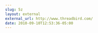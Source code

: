 ```yaml
---
slug: 5z
layout: external
external_url: http://www.threadbird.com/
date: 2010-09-10T12:53:36-05:00
---
```

